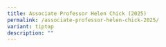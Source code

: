 ```yaml
---
title: Associate Professor Helen Chick (2025)
permalink: /associate-professor-helen-chick-2025/
variant: tiptap
description: ""
---
```

